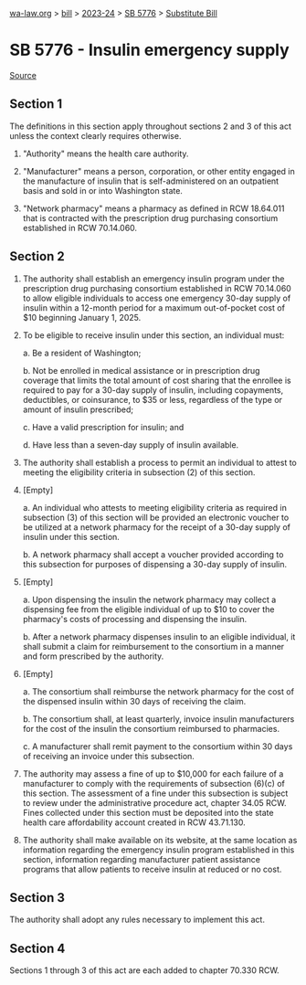 [wa-law.org](/) > [bill](/bill/) > [2023-24](/bill/2023-24/) > [SB 5776](/bill/2023-24/sb/5776/) > [Substitute Bill](/bill/2023-24/sb/5776/S/)

# SB 5776 - Insulin emergency supply

[Source](http://lawfilesext.leg.wa.gov/biennium/2023-24/Pdf/Bills/Senate%20Bills/5776-S.pdf)

## Section 1
The definitions in this section apply throughout sections 2 and 3 of this act unless the context clearly requires otherwise.

1. "Authority" means the health care authority.

2. "Manufacturer" means a person, corporation, or other entity engaged in the manufacture of insulin that is self-administered on an outpatient basis and sold in or into Washington state.

3. "Network pharmacy" means a pharmacy as defined in RCW 18.64.011 that is contracted with the prescription drug purchasing consortium established in RCW 70.14.060.

## Section 2
1. The authority shall establish an emergency insulin program under the prescription drug purchasing consortium established in RCW 70.14.060 to allow eligible individuals to access one emergency 30-day supply of insulin within a 12-month period for a maximum out-of-pocket cost of $10 beginning January 1, 2025.

2. To be eligible to receive insulin under this section, an individual must:

    a. Be a resident of Washington;

    b. Not be enrolled in medical assistance or in prescription drug coverage that limits the total amount of cost sharing that the enrollee is required to pay for a 30-day supply of insulin, including copayments, deductibles, or coinsurance, to $35 or less, regardless of the type or amount of insulin prescribed;

    c. Have a valid prescription for insulin; and

    d. Have less than a seven-day supply of insulin available.

3. The authority shall establish a process to permit an individual to attest to meeting the eligibility criteria in subsection (2) of this section.

4. [Empty]

    a. An individual who attests to meeting eligibility criteria as required in subsection (3) of this section will be provided an electronic voucher to be utilized at a network pharmacy for the receipt of a 30-day supply of insulin under this section.

    b. A network pharmacy shall accept a voucher provided according to this subsection for purposes of dispensing a 30-day supply of insulin.

5. [Empty]

    a. Upon dispensing the insulin the network pharmacy may collect a dispensing fee from the eligible individual of up to $10 to cover the pharmacy's costs of processing and dispensing the insulin.

    b. After a network pharmacy dispenses insulin to an eligible individual, it shall submit a claim for reimbursement to the consortium in a manner and form prescribed by the authority.

6. [Empty]

    a. The consortium shall reimburse the network pharmacy for the cost of the dispensed insulin within 30 days of receiving the claim.

    b. The consortium shall, at least quarterly, invoice insulin manufacturers for the cost of the insulin the consortium reimbursed to pharmacies.

    c. A manufacturer shall remit payment to the consortium within 30 days of receiving an invoice under this subsection.

7. The authority may assess a fine of up to $10,000 for each failure of a manufacturer to comply with the requirements of subsection (6)(c) of this section. The assessment of a fine under this subsection is subject to review under the administrative procedure act, chapter 34.05 RCW. Fines collected under this section must be deposited into the state health care affordability account created in RCW 43.71.130.

8. The authority shall make available on its website, at the same location as information regarding the emergency insulin program established in this section, information regarding manufacturer patient assistance programs that allow patients to receive insulin at reduced or no cost.

## Section 3
The authority shall adopt any rules necessary to implement this act.

## Section 4
Sections 1 through 3 of this act are each added to chapter 70.330 RCW.
